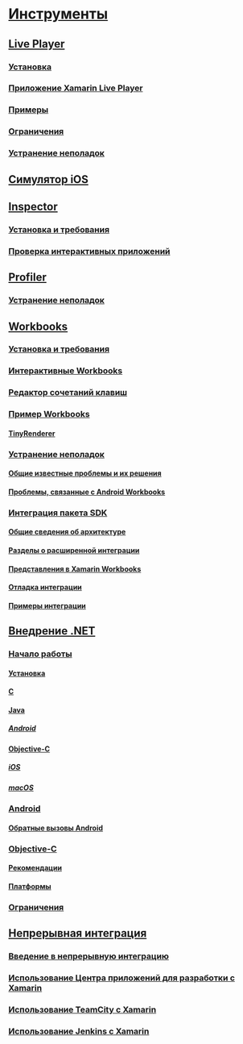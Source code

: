 # [Инструменты](index.yml)
## [Live Player](live-player/index.md)
### [Установка](live-player/install.md)
### [Приложение Xamarin Live Player](live-player/player.md)
### [Примеры](live-player/samples.md)
### [Ограничения](live-player/limitations.md)
### [Устранение неполадок](live-player/troubleshooting.md)
## [Симулятор iOS](ios-simulator.md)
## [Inspector](inspector/index.md)
### [Установка и требования](inspector/install.md)
### [Проверка интерактивных приложений](inspector/inspect.md)
## [Profiler](profiler/index.md)
### [Устранение неполадок](profiler/troubleshooting.md)
## [Workbooks](workbooks/index.md)
### [Установка и требования](workbooks/install.md)
### [Интерактивные Workbooks](workbooks/workbook.md)
### [Редактор сочетаний клавиш](workbooks/keybindings.md)
### [Пример Workbooks](workbooks/samples/index.md)
#### [TinyRenderer](workbooks/samples/tinyrenderer.md)
### [Устранение неполадок](workbooks/troubleshooting/index.md)
#### [Общие известные проблемы и их решения](workbooks/troubleshooting/general.md)
#### [Проблемы, связанные с Android Workbooks](workbooks/troubleshooting/android.md)
### [Интеграция пакета SDK](workbooks/sdk/index.md)
#### [Общие сведения об архитектуре](workbooks/sdk/architecture.md)
#### [Разделы о расширенной интеграции](workbooks/sdk/integrations.md)
#### [Представления в Xamarin Workbooks](workbooks/sdk/representations.md)
#### [Отладка интеграции](workbooks/sdk/debugging.md)
#### [Примеры интеграции](workbooks/sdk/samples.md)
## [Внедрение .NET](dotnet-embedding/index.md)
### [Начало работы](dotnet-embedding/get-started/index.md)
#### [Установка](dotnet-embedding/get-started/install/install.md)
#### [C](dotnet-embedding/get-started/c.md)
#### [Java](dotnet-embedding/get-started/java/index.md)
##### [Android](dotnet-embedding/get-started/java/android.md)
#### [Objective-C](dotnet-embedding/get-started/objective-c/index.md)
##### [iOS](dotnet-embedding/get-started/objective-c/ios.md)
##### [macOS](dotnet-embedding/get-started/objective-c/macos.md)
### [Android](dotnet-embedding/android/index.md)
#### [Обратные вызовы Android](dotnet-embedding/android/callbacks.md)
### [Objective-C](dotnet-embedding/objective-c/index.md)
#### [Рекомендации](dotnet-embedding/objective-c/best-practices.md)
#### [Платформы](dotnet-embedding/objective-c/platforms.md)
### [Ограничения](dotnet-embedding/limitations.md)


## [Непрерывная интеграция](ci/index.md)
### [Введение в непрерывную интеграцию](ci/intro-to-ci.md)
### [Использование Центра приложений для разработки с Xamarin](/appcenter/build/xamarin/)
### [Использование TeamCity с Xamarin](ci/teamcity.md)
### [Использование Jenkins с Xamarin](ci/jenkins-walkthrough.md)
